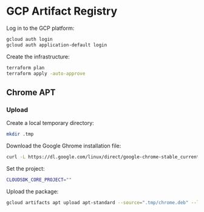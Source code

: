 # GCP Artifact Registry

Log in to the GCP platform:

```sh
gcloud auth login
gcloud auth application-default login
```

Create the infrastructure:

```sh
terraform plan
terraform apply -auto-approve
```

## Chrome APT

### Upload

Create a local temporary directory:

```sh
mkdir .tmp
```

Download the Google Ghrome installation file:

```sh
curl -L https://dl.google.com/linux/direct/google-chrome-stable_current_amd64.deb -o .tmp/chrome.deb
```

Set the project:

```sh
CLOUDSDK_CORE_PROJECT=""
```

Upload the package:

```sh
gcloud artifacts apt upload apt-standard --source=".tmp/chrome.deb" --location "southamerica-east1"
```

